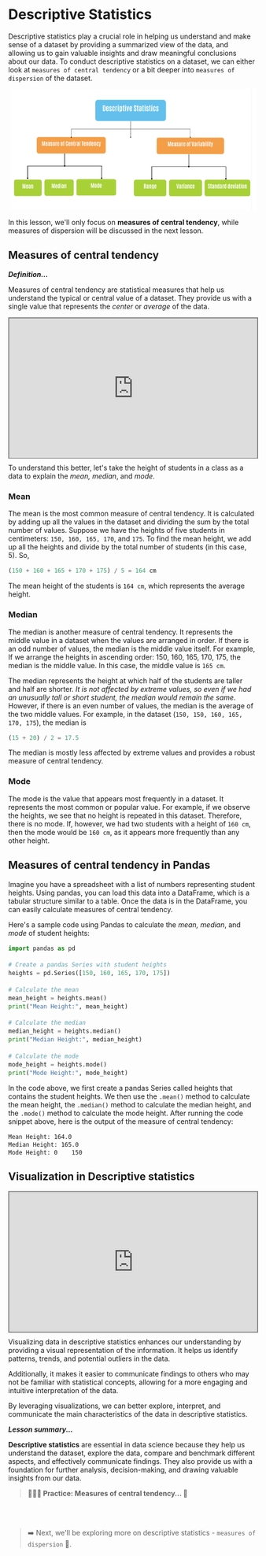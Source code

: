 # Descriptive Statistics
Descriptive statistics play a crucial role in helping us understand and make sense of a dataset by providing a summarized view of the data, and allowing us to gain valuable insights and draw meaningful conclusions about our data. To conduct descriptive statistics on a dataset, we can either look at `measures of central tendency` or a bit deeper into `measures of dispersion` of the dataset.  

![descriptive-statistics.png](./eda/descriptive-statistics.png)

In this lesson, we'll only focus on **measures of central tendency**, while measures of dispersion will be discussed in the next lesson.

## Measures of central tendency

<aside>

**_Definition..._**

Measures of central tendency are statistical measures that help us understand the typical or central value of a dataset. They provide us with a single value that represents the _center_ or _average_ of the data.

</aside>

<div style="position: relative; padding-bottom: 56.25%; height: 0;"><iframe src="https://www.youtube.com/embed/kn83BA7cRNM" title="Web Scrapping Intro" frameborder="0" allow="accelerometer; autoplay; clipboard-write; encrypted-media; gyroscope; picture-in-picture" allowfullscreen style="position: absolute; top: 0; left: 0; width: 100%; height: 100%; border: 2px solid grey;"></iframe></div>

To understand this better, let's take the height of students in a class as a data to explain the _mean, median_, and _mode_.

### Mean
The mean is the most common measure of central tendency. It is calculated by adding up all the values in the dataset and dividing the sum by the total number of values. Suppose we have the heights of five students in centimeters: `150, 160, 165, 170`, and `175`. To find the mean height, we add up all the heights and divide by the total number of students (in this case, 5). So, 

<aside>

```python
(150 + 160 + 165 + 170 + 175) / 5 = 164 cm
```
</aside>

The mean height of the students is `164 cm`, which represents the average height.

### Median
The median is another measure of central tendency. It represents the middle value in a dataset when the values are arranged in order. If there is an odd number of values, the median is the middle value itself. For example, If we arrange the heights in ascending order: 150, 160, 165, 170, 175, the median is the middle value. In this case, the middle value is `165 cm`. 

The median represents the height at which half of the students are taller and half are shorter. _It is not affected by extreme values, so even if we had an unusually tall or short student, the median would remain the same_. However, if there is an even number of values, the median is the average of the two middle values. For example, in the dataset (`150, 150, 160, 165, 170, 175`), the median is 

<aside>

```python
(15 + 20) / 2 = 17.5
```
</aside>
The median is mostly less affected by extreme values and provides a robust measure of central tendency.

### Mode
The mode is the value that appears most frequently in a dataset. It represents the most common or popular value. For example, if we observe the heights, we see that no height is repeated in this dataset. Therefore, there is no mode. If, however, we had two students with a height of `160 cm`, then the mode would be `160 cm`, as it appears more frequently than any other height.

## Measures of central tendency in Pandas
Imagine you have a spreadsheet with a list of numbers representing student heights. Using pandas, you can load this data into a DataFrame, which is a tabular structure similar to a table. Once the data is in the DataFrame, you can easily calculate measures of central tendency.

Here's a sample code using Pandas to calculate the _mean, median_, and _mode_ of student heights:

<aside>

```python
import pandas as pd

# Create a pandas Series with student heights
heights = pd.Series([150, 160, 165, 170, 175])

# Calculate the mean
mean_height = heights.mean()
print("Mean Height:", mean_height)

# Calculate the median
median_height = heights.median()
print("Median Height:", median_height)

# Calculate the mode
mode_height = heights.mode()
print("Mode Height:", mode_height)
```

</aside>

In the code above, we first create a pandas Series called heights that contains the student heights. We then use the `.mean()` method to calculate the mean height, the `.median()` method to calculate the median height, and the `.mode()` method to calculate the mode height. After running the code snippet above, here is the output of the measure of central tendency:

    Mean Height: 164.0
    Median Height: 165.0
    Mode Height: 0    150

## Visualization in Descriptive statistics

<div style="position: relative; padding-bottom: 56.25%; height: 0;"><iframe src="https://www.youtube.com/embed/txNvZ3Zndak" title="Web Scrapping Intro" frameborder="0" allow="accelerometer; autoplay; clipboard-write; encrypted-media; gyroscope; picture-in-picture" allowfullscreen style="position: absolute; top: 0; left: 0; width: 100%; height: 100%; border: 2px solid grey;"></iframe></div>

Visualizing data in descriptive statistics enhances our understanding by providing a visual representation of the information. It helps us identify patterns, trends, and potential outliers in the data. 

Additionally, it makes it easier to communicate findings to others who may not be familiar with statistical concepts, allowing for a more engaging and intuitive interpretation of the data. 

By leveraging visualizations, we can better explore, interpret, and communicate the main characteristics of the data in descriptive statistics.

<aside>

**_Lesson summary..._**

**Descriptive statistics** are essential in data science because they help us understand the dataset, explore the data, compare and benchmark different aspects, and effectively communicate findings. They also provide us with a foundation for further analysis, decision-making, and drawing valuable insights from our data.

</aside>

> **👩🏾‍🎨 Practice: Measures of central tendency... 🎯**


 <br><br>

> ➡️ Next, we'll be exploring more on descriptive statistics - `measures of dispersion` 🎯.






</aside>